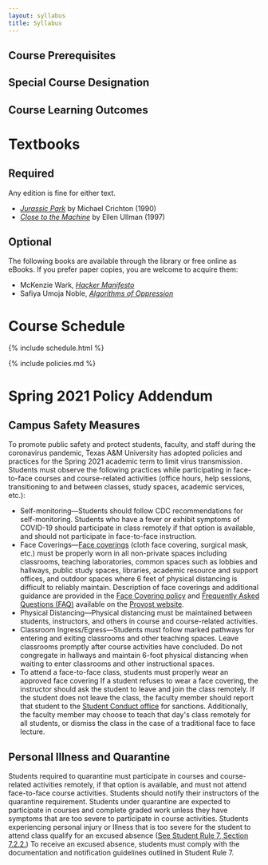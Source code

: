 ```yaml
---
layout: syllabus
title: Syllabus
---
```


## Course Prerequisites

## Special Course Designation

## Course Learning Outcomes

# Textbooks

## Required

Any edition is fine for either text.

* [*Jurassic Park*](https://www.google.com/books/edition/Jurassic_Park/MNeEFe9qU3cC?hl=en&gbpv=0) by Michael Crichton (1990)
* [*Close to the Machine*](https://www.google.com/books/edition/Close_to_the_Machine/Nc58pe_KSQAC?hl=en&gbpv=0) by Ellen Ullman (1997)

## Optional

The following books are available through the library or free online as eBooks. If you prefer paper copies, you are welcome to acquire them:

* McKenzie Wark, [*Hacker Manifesto*](https://ebookcentral.proquest.com/lib/tamucs/detail.action?docID=3300116)
* Safiya Umoja Noble, [*Algorithms of Oppression*](https://ebookcentral.proquest.com/lib/tamucs/detail.action?docID=483426)


# Course Schedule

{% include schedule.html %}

{% include policies.md %}

# Spring 2021 Policy Addendum

## Campus Safety Measures

To promote public safety and protect students, faculty, and staff during the coronavirus pandemic, Texas A&amp;M University has adopted policies and practices for the Spring 2021 academic term to limit virus transmission. Students must observe the following practices while participating in face-to-face courses and course-related activities (office hours, help sessions, transitioning to and between classes, study spaces, academic services, etc.):

* Self-monitoring—Students should follow CDC recommendations for self-monitoring. Students who have a fever or exhibit symptoms of COVID-19 should participate in class remotely if that option is available, and should not participate in face-to-face instruction.
* Face Coverings—[Face coverings](https://rules-saps.tamu.edu/PDFs/34.99.99.M0.03.pdf) (cloth face covering, surgical mask, etc.) must be properly worn in all non-private spaces including classrooms, teaching laboratories, common spaces such as lobbies and hallways, public study spaces, libraries, academic resource and support offices, and outdoor spaces where 6 feet of physical distancing is difficult to reliably maintain. Description of face coverings and additional guidance are provided in the [Face Covering policy](https://rules-saps.tamu.edu/PDFs/34.99.99.M0.03.pdf) and [Frequently Asked Questions (FAQ)](https://provost.tamu.edu/Menu/News/TAMU-Face-Covering-FAQs) available on the [Provost website](https://provost.tamu.edu/Menu/News/TAMU-Face-Covering-FAQs).
* Physical Distancing—Physical distancing must be maintained between students, instructors, and others in course and course-related activities.
* Classroom Ingress/Egress—Students must follow marked pathways for entering and exiting classrooms and other teaching spaces. Leave classrooms promptly after course activities have concluded. Do not congregate in hallways and maintain 6-foot physical distancing when waiting to enter classrooms and other instructional spaces.
* To attend a face-to-face class, students must properly wear an approved face covering If a student refuses to wear a face covering, the instructor should ask the student to leave and join the class remotely. If the student does not leave the class, the faculty member should report that student to the [Student Conduct office](https://studentlife.tamu.edu/sco/face-covering-violations/) for sanctions. Additionally, the faculty member may choose to teach that day's class remotely for all students, or dismiss the class in the case of a traditional face to face lecture.

## Personal Illness and Quarantine

Students required to quarantine must participate in courses and course-related activities remotely, if that option is available, and must not attend face-to-face course activities. Students should notify their instructors of the quarantine requirement. Students under quarantine are expected to participate in courses and complete graded work unless they have symptoms that are too severe to participate in course activities.  Students experiencing personal injury or Illness that is too severe for the student to attend class qualify for an excused absence ([See Student Rule 7, Section 7.2.2.](https://student-rules.tamu.edu/rule07/)) To receive an excused absence, students must comply with the documentation and notification guidelines outlined in Student Rule 7.
